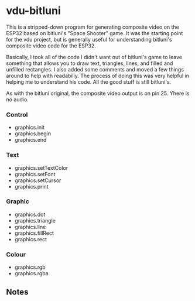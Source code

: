 # vdu-bitluni

This is a stripped-down program for generating composite video on the ESP32 based on bitluni's "Space Shooter" game. It was the starting point for the vdu project, but is generally useful for understanding bitluni's composite video code for the ESP32.

Basically, I took all of the code I didn't want out of bitluni's game to leave something that allows you to draw text, triangles, lines, and filled and unfilled rectangles. I also added some comments and moved a few things around to help with readabiliy. The process of doing this was very helpful in helping me to understand his code. All the good stuff is still bitluni's.

As with the bitluni original, the composite video output is on pin 25. Yhere is no audio.

### Control
- graphics.init
- graphics.begin
- graphics.end

### Text
- graphics.setTextColor
- graphics.setFont
- graphics.setCursor
- graphics.print

### Graphic
- graphics.dot
- graphics.triangle
- graphics.line
- graphics.fillRect
- graphics.rect

### Colour
- graphics.rgb
- graphics.rgba

## Notes

